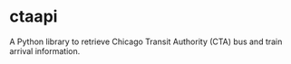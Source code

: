 ctaapi
======

A Python library to retrieve Chicago Transit Authority (CTA) bus and train arrival information.
